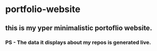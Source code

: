 # portfolio-website

## this is my yper minimalistic portoflio website. 
### PS - The data it displays about my repos is generated live. 
